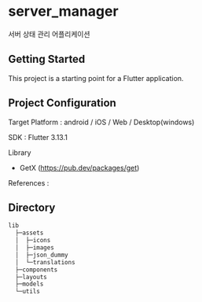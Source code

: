 # server_manager

서버 상태 관리 어플리케이션

## Getting Started

This project is a starting point for a Flutter application.

## Project Configuration

Target Platform : android / iOS / Web / Desktop(windows)

SDK : Flutter 3.13.1

Library

- GetX (https://pub.dev/packages/get)

References : 

## Directory

```bash
lib
  ├─assets
  │  ├─icons
  │  ├─images
  │  ├─json_dummy
  │  └─translations
  ├─components
  ├─layouts
  ├─models
  └─utils
```
